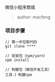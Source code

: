 微信小程序商城

> author: macfeng

### 项目步骤

```
// 第一步拉取代码
git clone ****

// 安装包（npm/yarn）
npm install

// 构建包（微信开发工具）
工具-》构建npm

``` 
